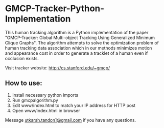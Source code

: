 # GMCP-Tracker-Python-Implementation
This human tracking algorithm is a Python implementation of the paper "GMCP-Tracker: Global Multi-object Tracking Using Generalized Minimum Clique Graphs". The algorithm attempts to solve the optimization problem of human tracking data association which in our methods minimizes motion and appearance cost in order to generate a tracklet of a human even if occlusion exists.

Visit tracker website: http://cs.stanford.edu/~gmcp/

## How to use:
1. Install necessary python imports
2. Run gmcpalgorithm.py
3. Edit www/index.html to match your IP address for HTTP post
4. Open www/index.html in browser

Message utkarsh.tandon1@gmail.com if you have any questions.
